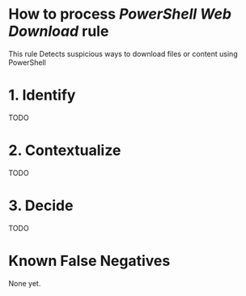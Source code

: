 # How to process *PowerShell Web Download* rule
This rule Detects suspicious ways to download files or content using PowerShell

# 1. Identify
TODO

# 2. Contextualize
TODO

# 3. Decide
TODO

# Known False Negatives
None yet.

